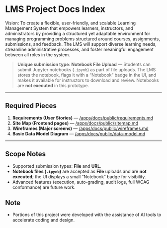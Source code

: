 # LMS Project Docs Index

Vision: To create a flexible, user-friendly, and scalable Learning Management System that empowers learners, instructors, and administrators by providing a structured yet adaptable environment for managing programming problems structured around courses, assignments, submissions, and feedback. The LMS will support diverse learning needs, streamline administrative processes, and foster meaningful engagement between all roles in the system.

> **Unique submission type**: **Notebook File Upload** — Students can submit Jupyter notebooks (`.ipynb`) as part of file uploads. The LMS stores the notebook, flags it with a “Notebook” badge in the UI, and makes it available for instructors to download and review. Notebooks are **not executed** in this prototype.


---

## Required Pieces

1. **Requirements (User Stories)** — [/apps/docs/public/requirements.md](./requirements.md)
2. **Site Map (Frontend pages)** — [/apps/docs/public/sitemap.md](./sitemap.md)
3. **Wireframes (Major screens)** — [/apps/docs/public/wireframes.md](./wireframes.md)
4. **Basic Data Model Diagram** — [/apps/docs/public/data-model.md](./data-model.md)

---

## Scope Notes

- Supported submission types: **File** and **URL**.
- **Notebook files (`.ipynb`)** are accepted as **File** uploads and are **not executed**; the UI displays a small “Notebook” badge for visibility.
- Advanced features (execution, auto-grading, audit logs, full WCAG conformance) are future work.

## Note

- Portions of this project were developed with the assistance of AI tools to accelerate coding and design.
